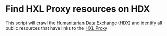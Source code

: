 Find HXL Proxy resources on HDX
===============================

This script will crawl the [Humanitarian Data Exchange](https://data.humdata.org) (HDX) and identify all public resources that have links to the [HXL Proxy](https://proxy.hxlstandard.org)

